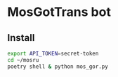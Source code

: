 # MosGotTrans bot

## Install 

```bash
export API_TOKEN=secret-token
cd ~/mosru
poetry shell & python mos_gor.py
```
